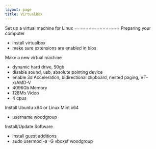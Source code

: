 ```yaml
---
layout: page
title: VirtualBox
---
```

Set up a virtual machine for Linux ================ Preparing your
computer

-   install virtualbox
-   make sure extensions are enabled in bios

Make a new virtual machine

-   dynamic hard drive, 50gb
-   disable sound, usb, absolute pointing device
-   enable 3d Acceleration, bidirectional clipboard, nested paging,
    VT-x/AMD-V
-   4096Gb Memory
-   128Mb Video
-   4 cpus

Install Ubuntu x64 or Linux Mint x64

-   username woodgroup

Install/Update Software

-   install guest additions
-   sudo usermod -a -G vboxsf woodgroup

